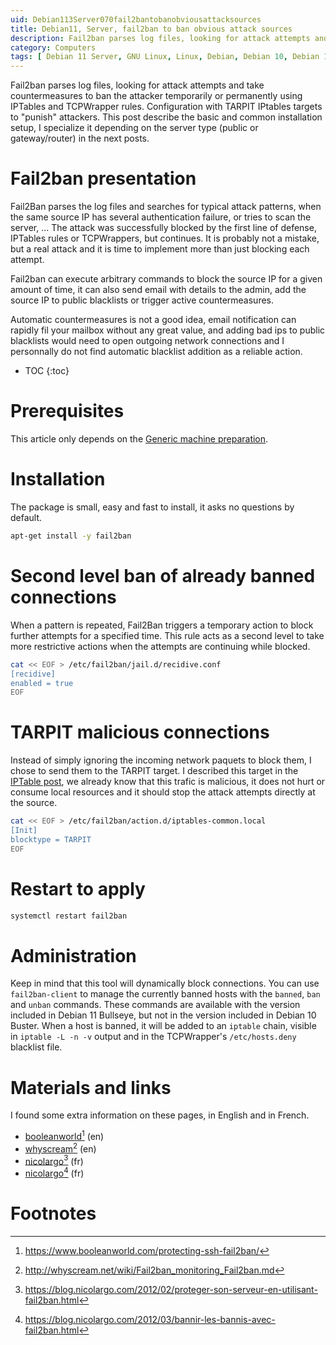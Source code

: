 ```yaml
---
uid: Debian113Server070fail2bantobanobviousattacksources
title: Debian11, Server, fail2ban to ban obvious attack sources
description: Fail2ban parses log files, looking for attack attempts and take countermeasures to ban the attacker temporarily or permanently using IPTables and TCPWrapper rules. Configuration with TARPIT IPtables targets to "punish" attackers. This post describe the basic and common installation setup, I specialize it depending on the server type (public or gateway/router) in the next posts.
category: Computers
tags: [ Debian 11 Server, GNU Linux, Linux, Debian, Debian 10, Debian 11, Buster, Bullseye, Server, Installation, Fail2ban, TARPIT, Ban, Security, IPTables, TCPWrappers ]
---
```


Fail2ban parses log files, looking for attack attempts and take countermeasures to ban the attacker temporarily or permanently using IPTables and TCPWrapper rules. Configuration with TARPIT IPtables targets to "punish" attackers. This post describe the basic and common installation setup, I specialize it depending on the server type (public or gateway/router) in the next posts.

# Fail2ban presentation

Fail2Ban parses the log files and searches for typical attack patterns, when the same source IP has several authentication failure, or tries to scan the server, ... The attack was successfully blocked by the first line of defense, IPTables rules or TCPWrappers, but continues. It is probably not a mistake, but a real attack and it is time to implement more than just blocking each attempt. 

Fail2ban can execute arbitrary commands to block the source IP for a given amount of time, it can also send email with details to the admin, add the source IP to public blacklists or trigger active countermeasures. 

Automatic countermeasures is not a good idea, email notification can rapidly fil your mailbox without any great value, and adding bad ips to public blacklists would need to open outgoing network connections and I personnally do not find automatic blacklist addition as a reliable action.

* TOC
{:toc}

# Prerequisites
This article only depends on the [Generic machine preparation](/pages/en/tags/#debian11-preparation).

# Installation
The package is small, easy and fast to install, it asks no questions by default.
```bash
apt-get install -y fail2ban
```

# Second level ban of already banned connections
When a pattern is repeated, Fail2Ban triggers a temporary action to block further attempts for a specified time. This rule acts as a second level to take more restrictive actions when the attempts are continuing while blocked.
```bash
cat << EOF > /etc/fail2ban/jail.d/recidive.conf
[recidive]
enabled = true
EOF
```

# TARPIT malicious connections
Instead of simply ignoring the incoming network paquets to block them, I chose to send them to the TARPIT target. I described this target in the [IPTable post](), we already know that this trafic is malicious, it does not hurt or consume local resources and it should stop the attack attempts directly at the source.
```bash
cat << EOF > /etc/fail2ban/action.d/iptables-common.local
[Init]
blocktype = TARPIT
EOF
```

# Restart to apply
```bash
systemctl restart fail2ban
```

# Administration
Keep in mind that this tool will dynamically block connections. You can use `fail2ban-client` to manage the currently banned hosts with the `banned`, `ban` and `unban` commands. These commands are available with the version included in Debian 11 Bullseye, but not in the version included in Debian 10 Buster. When a host is banned, it will be added to an `iptable` chain, visible in `iptable -L -n -v` output and in the TCPWrapper's `/etc/hosts.deny` blacklist file.

# Materials and links

I found some extra information on these pages, in English and in French.
- [booleanworld][booleanworld][^1] (en)
- [whyscream][whyscream][^2] (en)
- [nicolargo][nicolargo1][^3] (fr)
- [nicolargo][nicolargo2][^4] (fr)

# Footnotes

[booleanworld]: https://www.booleanworld.com/protecting-ssh-fail2ban/ "Protecting SSH with Fail2Ban"
[whyscream]: http://whyscream.net/wiki/Fail2ban_monitoring_Fail2ban.md "Monitoring with Fail2ban"
[nicolargo1]: https://blog.nicolargo.com/2012/02/proteger-son-serveur-en-utilisant-fail2ban.html "Protéger son serveur avec Fail2ban"
[nicolargo2]: https://blog.nicolargo.com/2012/03/bannir-les-bannis-avec-fail2ban.html "Bannir les bannis avec Fail2ban"

[^1]: https://www.booleanworld.com/protecting-ssh-fail2ban/
[^2]: http://whyscream.net/wiki/Fail2ban_monitoring_Fail2ban.md
[^3]: https://blog.nicolargo.com/2012/02/proteger-son-serveur-en-utilisant-fail2ban.html
[^4]: https://blog.nicolargo.com/2012/03/bannir-les-bannis-avec-fail2ban.html
